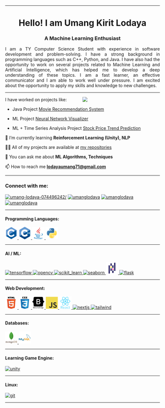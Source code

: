 <hr>

<h1 align="center">Hello! I am Umang Kirit Lodaya</h1>
<h3 align="center">A Machine Learning Enthusiast</h3>
<p align='justify'>
  I am a TY Computer Science Student with experience in software development and problem-solving. I have a strong background in programming languages such as C++, Python, and Java. I have also had the opportunity to work on several projects related to Machine Learning and Artificial Intelligence, which has helped me to develop a deep understanding of these topics. I am a fast learner, an effective communicator and I am able to work well under pressure. I am excited about the opportunity to apply my skills and knowledge to new challenges.
<p>

<hr>

<img width=50% align="right" src="https://img.freepik.com/free-vector/data-extraction-concept-illustration_114360-4766.jpg?w=996&t=st=1673855147~exp=1673855747~hmac=191c5f7693c4af9e8e8e81899be39beb1199e65e1db785e37e659aff9c117653">


I have worked on projects like:
- Java Project [Movie Recommendation System](https://github.com/Umang-Lodaya/Recommender-System-in-Java)

- ML Project [Neural Network Visualizer](https://github.com/Umang-Lodaya/6NN-VISUALIZER-WEB-APP)

- ML + Time Series Analysis Project [Stock Price Trend Prediction](https://github.com/Umang-Lodaya/Stock-Market-Trend-Prediction)

🌱 I’m currently learning **Reinforcement Learning (Unity), NLP**

👨‍💻 All of my projects are available at [my repositories](https://github.com/Umang-Lodaya?tab=repositories)

💬 You can ask me about **ML Algorithms, Techniques**

📫 How to reach me **lodayaumang71@gmail.com**


<hr>

<h3 align="left">Connect with me:</h3>
<p align="left">
<a href="https://linkedin.com/in/umang-lodaya-074496242/" target="blank"><img align="center" src="https://raw.githubusercontent.com/rahuldkjain/github-profile-readme-generator/master/src/images/icons/Social/linked-in-alt.svg" alt="umang-lodaya-074496242/" height="30" width="40" /></a>
<a href="https://www.codechef.com/users/umanglodaya" target="blank"><img align="center" src="https://cdn.jsdelivr.net/npm/simple-icons@3.1.0/icons/codechef.svg" alt="umanglodaya" height="30" width="40" /></a>
<a href="https://www.hackerrank.com/umanglodaya" target="blank"><img align="center" src="https://raw.githubusercontent.com/rahuldkjain/github-profile-readme-generator/master/src/images/icons/Social/hackerrank.svg" alt="umanglodaya" height="30" width="40" /></a>
<a href="https://www.leetcode.com/umanglodaya" target="blank"><img align="center" src="https://raw.githubusercontent.com/rahuldkjain/github-profile-readme-generator/master/src/images/icons/Social/leet-code.svg" alt="umanglodaya" height="30" width="40" /></a>
</p>

<hr>

<p align='left'>
  <h4 align="left">Programming Languages: </h4>
  <a href="https://www.cprogramming.com/" target="_blank" rel="noreferrer"> <img src="https://raw.githubusercontent.com/devicons/devicon/master/icons/c/c-original.svg" alt="c" width="40" height="40"/> </a>
  <a href="https://www.w3schools.com/cpp/" target="_blank" rel="noreferrer"> <img src="https://raw.githubusercontent.com/devicons/devicon/master/icons/cplusplus/cplusplus-original.svg" alt="cplusplus" width="40" height="40"/> </a> 
  <a href="https://www.java.com" target="_blank" rel="noreferrer"> <img src="https://raw.githubusercontent.com/devicons/devicon/master/icons/java/java-original.svg" alt="java" width="40" height="40"/> </a>
  <a href="https://www.python.org" target="_blank" rel="noreferrer"> <img src="https://raw.githubusercontent.com/devicons/devicon/master/icons/python/python-original.svg" alt="python" width="40" height="40"/> </a> 
</p>

<hr>

<p align='left'>
  <h4 align="left">AI / ML: </h4>
  <a href="https://www.tensorflow.org" target="_blank" rel="noreferrer"> <img src="https://www.vectorlogo.zone/logos/tensorflow/tensorflow-icon.svg" alt="tensorflow" width="40" height="40"/> </a>
  <a href="https://opencv.org/" target="_blank" rel="noreferrer"> <img src="https://www.vectorlogo.zone/logos/opencv/opencv-icon.svg" alt="opencv" width="40" height="40"/> </a>
  <a href="https://scikit-learn.org/" target="_blank" rel="noreferrer"> <img src="https://upload.wikimedia.org/wikipedia/commons/0/05/Scikit_learn_logo_small.svg" alt="scikit_learn" width="40" height="40"/> </a>
  <a href="https://seaborn.pydata.org/" target="_blank" rel="noreferrer"> <img src="https://seaborn.pydata.org/_images/logo-mark-lightbg.svg" alt="seaborn" width="40" height="40"/> </a>
  <a href="https://pandas.pydata.org/" target="_blank" rel="noreferrer"> <img src="https://raw.githubusercontent.com/devicons/devicon/2ae2a900d2f041da66e950e4d48052658d850630/icons/pandas/pandas-original.svg" alt="pandas" width="40" height="40"/> </a>  
  <a href="https://flask.palletsprojects.com/" target="_blank" rel="noreferrer"> <img src="https://www.vectorlogo.zone/logos/pocoo_flask/pocoo_flask-icon.svg" alt="flask" width="40" height="40"/> </a> 
</p>

<hr>

<p align='left'>
  <h4 align="left">Web Development: </h4>
    <a href="https://www.w3.org/html/" target="_blank" rel="noreferrer"> <img src="https://raw.githubusercontent.com/devicons/devicon/master/icons/html5/html5-original-wordmark.svg" alt="html5" width="40" height="40"/> </a>
    <a href="https://www.w3schools.com/css/" target="_blank" rel="noreferrer"> <img src="https://raw.githubusercontent.com/devicons/devicon/master/icons/css3/css3-original-wordmark.svg" alt="css3" width="40" height="40"/> </a> 
    <a href="https://getbootstrap.com" target="_blank" rel="noreferrer"> <img src="https://raw.githubusercontent.com/devicons/devicon/master/icons/bootstrap/bootstrap-plain-wordmark.svg" alt="bootstrap" width="40" height="40"/> </a> 
  <a href="https://developer.mozilla.org/en-US/docs/Web/JavaScript" target="_blank" rel="noreferrer"> <img src="https://raw.githubusercontent.com/devicons/devicon/master/icons/javascript/javascript-original.svg" alt="javascript" width="40" height="40"/> </a> 
  <a href="https://reactjs.org/" target="_blank" rel="noreferrer"> <img src="https://raw.githubusercontent.com/devicons/devicon/master/icons/react/react-original-wordmark.svg" alt="react" width="40" height="40"/> </a>
  <a href="https://nextjs.org/" target="_blank" rel="noreferrer"> <img src="https://cdn.worldvectorlogo.com/logos/nextjs-2.svg" alt="nextjs" width="40" height="40"/> </a> 
  <a href="https://tailwindcss.com/" target="_blank" rel="noreferrer"> <img src="https://www.vectorlogo.zone/logos/tailwindcss/tailwindcss-icon.svg" alt="tailwind" width="40" height="40"/> </a>
</p>
 
<hr>
 
<p align='left'>
  <h4 align="left">Databases: </h4>
  <a href="https://www.mongodb.com/" target="_blank" rel="noreferrer"> <img src="https://raw.githubusercontent.com/devicons/devicon/master/icons/mongodb/mongodb-original-wordmark.svg" alt="mongodb" width="40" height="40"/> </a> 
  <a href="https://www.mysql.com/" target="_blank" rel="noreferrer"> <img src="https://raw.githubusercontent.com/devicons/devicon/master/icons/mysql/mysql-original-wordmark.svg" alt="mysql" width="40" height="40"/> </a>
</p>
  
<hr>  

<p align='left'>
  <h4 align="left">Learning Game Engine: </h4>
  <a href="https://unity.com/" target="_blank" rel="noreferrer"> <img src="https://www.vectorlogo.zone/logos/unity3d/unity3d-icon.svg" alt="unity" width="40" height="40"/> </a> 
</p>

<hr>

<p align='left'>
  <h4 align="left">Linux: </h4>
  <a href="https://git-scm.com/" target="_blank" rel="noreferrer"> <img src="https://www.vectorlogo.zone/logos/git-scm/git-scm-icon.svg" alt="git" width="40" height="40"/> </a> 
</p>

<hr>
 
<!-- <p><img align="left" src="https://github-readme-stats.vercel.app/api/top-langs?username=Umang-Lodaya&show_icons=true&locale=en&layout=compact" alt="Umang-Lodaya" /></p> -->

<!-- <p>&nbsp;<img align="center" src="https://github-readme-stats.vercel.app/api?username=Umang-Lodaya&show_icons=true&locale=en" alt="Umang-Lodaya" /></p> -->

<!-- <p><img align="center" src="https://github-readme-streak-stats.herokuapp.com/?user=Umang-Lodaya&" alt="Umang-Lodaya" /></p> -->

<!-- <p align="left"> <img src="https://komarev.com/ghpvc/?username=Umang-Lodaya&label=Profile%20views&color=0e75b6&style=flat" alt="Umang-Lodaya" /> </p> -->
